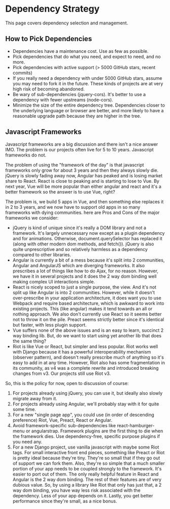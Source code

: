 # Dependency Strategy

This page covers dependency selection and management.

## How to Pick Dependencies

  * Dependencies have a maintenance cost. Use as few as possible.
  * Pick dependencies that do what you need, and expect to need, and no more.
  * Pick dependencies with active support (> 5000 GitHub stars, recent commits)
  * If you really need a dependency with under 5000 GitHub stars, assume you may need to fork it in the future. These kinds of projects are at very high risk of becoming abandoned.
  * Be wary of sub-dependencies (jquery-cors). It's better to use a dependency with fewer upstreams (node-cors).
  * Minimize the size of the entire dependency tree. Dependencies closer to the underlying language or browser are better, and more likely to have a reasonable upgrade path because they are higher in the tree.

## Javascript Frameworks

Javascript frameworks are a big discussion and there isn't a nice answer IMO. The problem is our projects often live for 5 to 10 years. Javascript frameworks do not.

The problem of using the "framework of the day" is that javascript frameworks only grow for about 3 years and then they always slowly die. jQuery is slowly fading away now, Angular has peaked and is losing market share to React. React is close to peaking and is starting to lose to Vue. By next year, Vue will be more popular than either angular and react and it's a better framework so the answer is to use Vue, right?

The problem is, we build 5 apps in Vue, and then something else replaces it in 2 to 3 years, and we now have to support old apps in so many frameworks with dying communities. here are Pros and Cons of the major frameworks we consider:

  * jQuery is kind of unique since it's really a DOM library and not a framework. It's largely unnecessary now except as a plugin dependency and for animations. Otherwise, document.querySelector has replaced it (along with other modern dom methods, and fetch()). jQuery is also quite unprescriptive and so relatively harmless as a dependency compared to other libraries.
  * Angular is currently a bit of a mess because it's split into 2 communities, Angular and AngularJS which are diverging frameworks. It also prescribes a lot of things like how to do Ajax, for no reason. However, we have it in several projects and it does the 2 way dom binding well making complex UI interactions simple.
  * React is nicely scoped to just a single purpose, the view. And it's not split up like Angular is into 2 communities. However, while it doesn't over-prescribe in your application architecture, it does want you to use Webpack and require based architecture, which is awkward to work into existing projects. This (like angular) makes it tend towards an all or nothing approach. We also don't currently use React so it seems better not to throw it on the pile. Preact seems strictly better since it's identical but faster, with less plugin support.
  * Vue suffers none of the above issues and is an easy to learn, succinct 2 way binding lib. But, do we want to start using yet another lib that does the same thing?
  * Riot is like Vue or React, but simpler and less popular. Riot works well with Django because it has a powerful interoperability mechanism (observer pattern), and doesn't really prescribe much of anything so it's easy to add in at any time. However, Riot also has some fragmentation in its community, as v4 was a complete rewrite and introduced breaking changes from v3. Our projects still use Riot v3.

So, this is the policy for now, open to discussion of course:

1. For projects already using jQuery, you can use it, but ideally also slowly migrate away from it.
2. For projects already using Angular, we'll probably stay with it for quite some time.
3. For a new "single page app", you could use (in order of descending preference) Riot, Vue, Preact, React or Angular.
4. Avoid framework-specific sub-dependencies like react-hamburger-menu or angularstrap. Framework plugins are the first thing to die when the framework dies. Use dependency-free, specific purpose plugins if you need any.
5. For a new Django project, use vanilla javascript with maybe some Riot tags. For small interactive front end pieces, something like Preact or Riot is pretty ideal because they're tiny. They're so small that if they go out of support we can fork them. Also, they're so simple that a much smaller portion of your app needs to be coupled strongly to the framework. It's easier to port out of them. The only really helpful feature in React and Angular is the 2 way dom binding. The rest of their features are of very dubious value. So, by using a library like Riot that only has just that, a 2 way dom binding, you have way less risk associated with the dependency. Less of your app depends on it. Lastly, you get better performance since they're small, as a nice bonus.
